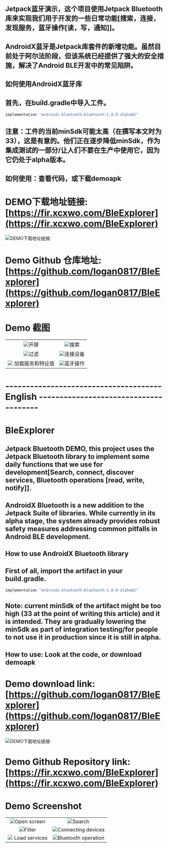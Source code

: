 
## Jetpack蓝牙演示，这个项目使用Jetpack Bluetooth库来实现我们用于开发的一些日常功能[搜索，连接，发现服务，蓝牙操作[读，写，通知]]。

## AndroidX蓝牙是Jetpack库套件的新增功能。虽然目前处于阿尔法阶段，但该系统已经提供了强大的安全措施，解决了Android BLE开发中的常见陷阱。


## 如何使用AndroidX蓝牙库
## 首先，在build.gradle中导入工件。

```javascript
implementation "androidx.bluetooth:bluetooth:1.0.0-alpha02"
```


## 注意：工件的当前minSdk可能太高（在撰写本文时为33），这是有意的。他们正在逐步降低minSdk，作为集成测试的一部分/让人们不要在生产中使用它，因为它仍处于alpha版本。

## 如何使用：查看代码，或下载demoapk

# DEMO下载地址链接: [https://fir.xcxwo.com/BleExplorer](https://fir.xcxwo.com/BleExplorer)
![DEMO下载地址链接:](https://img-blog.csdnimg.cn/direct/0240c3ccee1a49ea8c63b184ac3c839e.png)
# Demo Github 仓库地址: [https://github.com/logan0817/BleExplorer](https://github.com/logan0817/BleExplorer)

# Demo 截图
<table>
    <tr>
        <td ><center><img src="https://img-blog.csdnimg.cn/direct/14337c9e9f2c4b1e9361e6d7adfd38c1.jpeg " >开屏 </center></td>
        <td ><center><img src="https://img-blog.csdnimg.cn/direct/ace2407e02824982897f71a7e534670f.jpeg"  >搜索</center></td>
    </tr>
    <tr>
        <td><center><img src="https://img-blog.csdnimg.cn/direct/2d2ee77e3ab9467eacf21f40a64557f5.jpeg"  >过滤</center></td>
        <td ><center><img src="https://img-blog.csdnimg.cn/direct/ad2a8cbcaa014b9ca9eaa796acc3fde1.jpeg"  >连接设备</center> </td>
    </tr>
    <tr>
        <td><center><img src="https://img-blog.csdnimg.cn/direct/e4aaabc46b1e4d7583ce89e4b06a78eb.jpeg"   > 加载服务和特征值</center></td>
        <td><center><img src="https://img-blog.csdnimg.cn/direct/4f499c692ba54ff098c32536dae1735b.jpeg"  >蓝牙操作</center></td>
    </tr>
</table>




# --------------------------------------  English  --------------------------------------


# BleExplorer
## Jetpack Bluetooth DEMO, this project uses the Jetpack Bluetooth library to implement some daily functions that we use for development[Search, connect, discover services, Bluetooth operations [read, write, notify]].

## AndroidX Bluetooth is a new addition to the Jetpack Suite of libraries. While currently in its alpha stage, the system already provides robust safety measures addressing common pitfalls in Android BLE development.


## How to use AndroidX Bluetooth library
## First of all, import the artifact in your build.gradle.

```javascript
implementation "androidx.bluetooth:bluetooth:1.0.0-alpha02"
```


## Note: current minSdk of the artifact might be too high (33 at the point of writing this article) and it is intended. They are gradually lowering the minSdk as part of integration testing/for people to not use it in production since it is still in alpha.

## How to use: Look at the code, or download demoapk
# Demo download link: [https://github.com/logan0817/BleExplorer](https://github.com/logan0817/BleExplorer)
![DEMO下载地址链接:](https://img-blog.csdnimg.cn/direct/0240c3ccee1a49ea8c63b184ac3c839e.png)

# Demo Github Repository link: [https://fir.xcxwo.com/BleExplorer](https://fir.xcxwo.com/BleExplorer)
# Demo Screenshot

<table>
    <tr>
        <td ><center><img src="https://img-blog.csdnimg.cn/direct/14337c9e9f2c4b1e9361e6d7adfd38c1.jpeg " >Open screen </center></td>
        <td ><center><img src="https://img-blog.csdnimg.cn/direct/ace2407e02824982897f71a7e534670f.jpeg"  >Search</center></td>
    </tr>
    <tr>
        <td><center><img src="https://img-blog.csdnimg.cn/direct/2d2ee77e3ab9467eacf21f40a64557f5.jpeg"  >Filter</center></td>
        <td ><center><img src="https://img-blog.csdnimg.cn/direct/ad2a8cbcaa014b9ca9eaa796acc3fde1.jpeg"  >Connecting devices</center> </td>
    </tr>
    <tr>
        <td><center><img src="https://img-blog.csdnimg.cn/direct/e4aaabc46b1e4d7583ce89e4b06a78eb.jpeg"   > Load services</center></td>
        <td><center><img src="https://img-blog.csdnimg.cn/direct/4f499c692ba54ff098c32536dae1735b.jpeg"  >Bluetooth operation</center></td>
    </tr>
</table>

